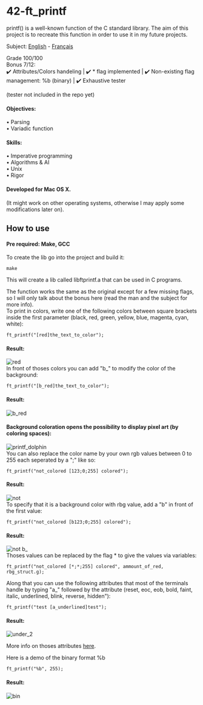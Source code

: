 # 42-ft_printf
printf() is a well-known function of the C standard library. The aim of this project is to recreate this function in order to use it in my future projects.  

Subject: [English](https://github.com/ssfar/42-Subjects.pdf/blob/master/ft_printf.en.pdf) - [Français](https://github.com/ssfar/42-Subjects.pdf/blob/master/ft_printf.fr.pdf)

Grade 100/100  
Bonus 7/12:  
:heavy_check_mark: Attributes/Colors handeling | :heavy_check_mark: * flag implemented | :heavy_check_mark: Non-existing flag management: %b (binary) | :heavy_check_mark: Exhaustive tester

(tester not included in the repo yet)

#### Objectives:
• Parsing   
• Variadic function   

#### Skills:
• Imperative programming   
• Algorithms & AI   
• Unix   
• Rigor   

#### Developed for Mac OS X.  
(It might work on other operating systems, otherwise I may apply some modifications later on).

## How to use

#### Pre required: Make, GCC

To create the lib go into the project and build it:   
```  
make
```
This will create a lib called libftprintf.a that can be used in C programs.

The function works the same as the original except for a few missing flags, so I will only talk about the bonus here (read the man and the subject for more info).  
To print in colors, write one of the following colors between square brackets inside the first parameter (black, red, green, yellow, blue, magenta, cyan, white):
```  
ft_printf("[red]the_text_to_color");
```
#### Result:
![red](https://user-images.githubusercontent.com/45463065/86522941-86c12280-be65-11ea-9d0e-cd6ac065ebb2.png)  
In front of thoses colors you can add "b_" to modify the color of the background:
```  
ft_printf("[b_red]the_text_to_color");
```
#### Result:
![b_red](https://user-images.githubusercontent.com/45463065/86522946-98a2c580-be65-11ea-9665-32a7d230d175.png)  
#### Background coloration opens the possibility to display pixel art (by coloring spaces): 
![printf_dolphin](https://user-images.githubusercontent.com/45463065/86522592-abff6200-be60-11ea-8f21-eb7baa3bcfae.png)  
You can also replace the color name by your own rgb values between 0 to 255 each seperated by a ";" like so:
```  
ft_printf("not_colored [123;0;255] colored");
```
#### Result:
![not](https://user-images.githubusercontent.com/45463065/86522942-87f24f80-be65-11ea-952e-202012b880b1.png)  
To specify that it is a background color with rbg value, add a "b" in front of the first value:
```  
ft_printf("not_colored [b123;0;255] colored");
```
#### Result:
![not b_](https://user-images.githubusercontent.com/45463065/86522943-8a54a980-be65-11ea-9541-aad910449651.png)  
Thoses values can be replaced by the flag * to give the values via variables:
```  
ft_printf("not_colored [*;*;255] colored", ammount_of_red, rbg_struct.g);
```
Along that you can use the following attributes that most of the terminals handle by typing "a_" followed by the attribute (reset, eoc, eob, bold, faint, italic, underlined, blink, reverse, hidden"):
```  
ft_printf("test [a_underlined]test");
```
#### Result:
![under_2](https://user-images.githubusercontent.com/45463065/86523022-9725cd00-be66-11ea-959a-313f449afd75.png)  

More info on thoses attributes [here](https://en.wikipedia.org/wiki/ANSI_escape_code#SGR_parameters).

Here is a demo of the binary format %b
```  
ft_printf("%b", 255);
```
#### Result:

![bin](https://user-images.githubusercontent.com/45463065/86523175-e4a33980-be68-11ea-9150-646022cb02c3.png)

